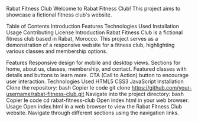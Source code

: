 Rabat Fitness Club
Welcome to Rabat Fitness Club! This project aims to showcase a fictional fitness club's website.

Table of Contents
Introduction
Features
Technologies Used
Installation
Usage
Contributing
License
Introduction
Rabat Fitness Club is a fictional fitness club based in Rabat, Morocco. This project serves as a demonstration of a responsive website for a fitness club, highlighting various classes and membership options.

Features
Responsive design for mobile and desktop views.
Sections for home, about us, classes, membership, and contact.
Featured classes with details and buttons to learn more.
CTA (Call to Action) button to encourage user interaction.
Technologies Used
HTML5
CSS3
JavaScript
Installation
Clone the repository:
bash
Copier le code
git clone https://github.com/your-username/rabat-fitness-club.git
Navigate into the project directory:
bash
Copier le code
cd rabat-fitness-club
Open index.html in your web browser.
Usage
Open index.html in a web browser to view the Rabat Fitness Club website.
Navigate through different sections using the navigation links.
